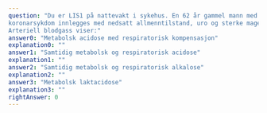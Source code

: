 ```yaml
---
question: "Du er LIS1 på nattevakt i sykehus. En 62 år gammel mann med metformin-behandlet diabetes II og
koronarsykdom innlegges med nedsatt allmenntilstand, uro og sterke magesmerter.
Arteriell blodgass viser:"
answer0: "Metabolsk acidose med respiratorisk kompensasjon"
explanation0: ""
answer1: "Samtidig metabolsk og respiratorisk acidose"
explanation1: ""
answer2: "Samtidig metabolsk og respiratorisk alkalose"
explanation2: ""
answer3: "Metabolsk laktacidose"
explanation3: ""
rightAnswer: 0
---
```



